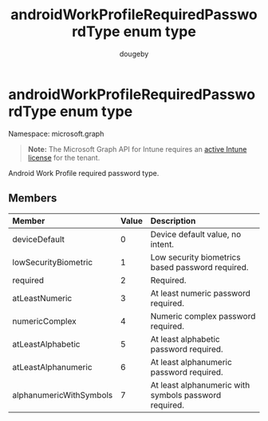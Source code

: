 ﻿---
title: "androidWorkProfileRequiredPasswordType enum type"
description: "Android Work Profile required password type."
author: "dougeby"
localization_priority: Normal
ms.prod: "intune"
doc_type: enumPageType
---

# androidWorkProfileRequiredPasswordType enum type

Namespace: microsoft.graph

> **Note:** The Microsoft Graph API for Intune requires an [active Intune license](https://go.microsoft.com/fwlink/?linkid=839381) for the tenant.

Android Work Profile required password type.

## Members

| Member                  | Value | Description                                           |
| :---------------------- | :---- | :---------------------------------------------------- |
| deviceDefault           | 0     | Device default value, no intent.                      |
| lowSecurityBiometric    | 1     | Low security biometrics based password required.      |
| required                | 2     | Required.                                             |
| atLeastNumeric          | 3     | At least numeric password required.                   |
| numericComplex          | 4     | Numeric complex password required.                    |
| atLeastAlphabetic       | 5     | At least alphabetic password required.                |
| atLeastAlphanumeric     | 6     | At least alphanumeric password required.              |
| alphanumericWithSymbols | 7     | At least alphanumeric with symbols password required. |
